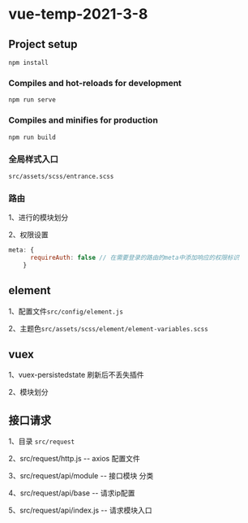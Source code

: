 # vue-temp-2021-3-8

## Project setup
```
npm install
```

### Compiles and hot-reloads for development
```
npm run serve
```

### Compiles and minifies for production
```
npm run build
```

### 全局样式入口
`src/assets/scss/entrance.scss`

### 路由
1、进行的模块划分 

2、权限设置   

```javascript
meta: {
      requireAuth: false // 在需要登录的路由的meta中添加响应的权限标识
    }
```

## element
1、配置文件`src/config/element.js` 

2、主题色`src/assets/scss/element/element-variables.scss` 


## vuex
1、vuex-persistedstate 刷新后不丢失插件 

2、模块划分


## 接口请求
1、目录 `src/request` 

2、src/request/http.js -- axios 配置文件 

3、src/request/api/module -- 接口模块 分类 

4、src/request/api/base -- 请求ip配置 

5、src/request/api/index.js -- 请求模块入口 

